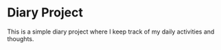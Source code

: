 # Diary Project

This is a simple diary project where I keep track of my daily activities and thoughts.
